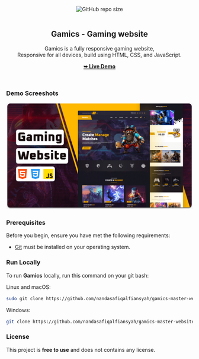 <div align="center">
  
  ![GitHub repo size](https://img.shields.io/github/repo-size/codewithsadee/gamics)
  <br />
  <br />

  <h2 align="center">Gamics - Gaming website</h2>

  Gamics is a fully responsive gaming website, <br />Responsive for all devices, build using HTML, CSS, and JavaScript.

  <a href="https://codewithsadee.github.io/gamics/"><strong>➥ Live Demo</strong></a>

</div>

<br />

### Demo Screeshots

![Gamics Desktop Demo](./readme-images/desktop.png "Desktop Demo")

### Prerequisites

Before you begin, ensure you have met the following requirements:

* [Git](https://git-scm.com/downloads "Download Git") must be installed on your operating system.

### Run Locally

To run **Gamics** locally, run this command on your git bash:

Linux and macOS:

```bash
sudo git clone https://github.com/nandasafiqalfiansyah/gamics-master-website.git
```

Windows:

```bash
git clone https://github.com/nandasafiqalfiansyah/gamics-master-website.git
```


### License

This project is **free to use** and does not contains any license.
